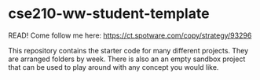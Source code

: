 # cse210-ww-student-template
READ!
Come follow me here: https://ct.spotware.com/copy/strategy/93296


This repository contains the starter code for many different projects. They are arranged folders by week. There is also an an empty sandbox project that can be used to play around with any concept you would like.
